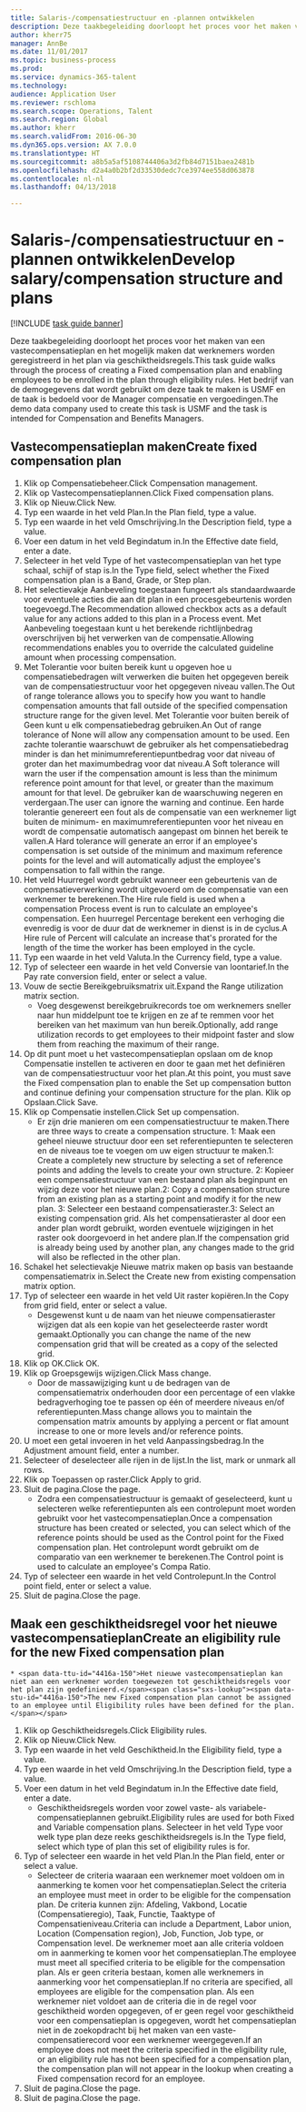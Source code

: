 ```yaml
--- 
title: Salaris-/compensatiestructuur en -plannen ontwikkelen
description: Deze taakbegeleiding doorloopt het proces voor het maken van een vastecompensatieplan en het mogelijk maken dat werknemers worden geregistreerd in het plan via geschiktheidsregels.
author: kherr75
manager: AnnBe
ms.date: 11/01/2017
ms.topic: business-process
ms.prod: 
ms.service: dynamics-365-talent
ms.technology: 
audience: Application User
ms.reviewer: rschloma
ms.search.scope: Operations, Talent
ms.search.region: Global
ms.author: kherr
ms.search.validFrom: 2016-06-30
ms.dyn365.ops.version: AX 7.0.0
ms.translationtype: HT
ms.sourcegitcommit: a8b5a5af5108744406a3d2fb84d7151baea2481b
ms.openlocfilehash: d2a4a0b2bf2d33530dedc7ce3974ee558d063878
ms.contentlocale: nl-nl
ms.lasthandoff: 04/13/2018

---
```

# <a name="develop-salarycompensation-structure-and-plans"></a><span data-ttu-id="4416a-103">Salaris-/compensatiestructuur en -plannen ontwikkelen</span><span class="sxs-lookup"><span data-stu-id="4416a-103">Develop salary/compensation structure and plans</span></span>

[!INCLUDE [task guide banner](../../includes/task-guide-banner.md)]

<span data-ttu-id="4416a-104">Deze taakbegeleiding doorloopt het proces voor het maken van een vastecompensatieplan en het mogelijk maken dat werknemers worden geregistreerd in het plan via geschiktheidsregels.</span><span class="sxs-lookup"><span data-stu-id="4416a-104">This task guide walks through the process of creating a Fixed compensation plan and enabling employees to be enrolled in the plan through eligibility rules.</span></span> <span data-ttu-id="4416a-105">Het bedrijf van de demogegevens dat wordt gebruikt om deze taak te maken is USMF en de taak is bedoeld voor de Manager compensatie en vergoedingen.</span><span class="sxs-lookup"><span data-stu-id="4416a-105">The demo data company used to create this task is USMF and the task is intended for Compensation and Benefits Managers.</span></span>


## <a name="create-fixed-compensation-plan"></a><span data-ttu-id="4416a-106">Vastecompensatieplan maken</span><span class="sxs-lookup"><span data-stu-id="4416a-106">Create fixed compensation plan</span></span>
1. <span data-ttu-id="4416a-107">Klik op Compensatiebeheer.</span><span class="sxs-lookup"><span data-stu-id="4416a-107">Click Compensation management.</span></span>
2. <span data-ttu-id="4416a-108">Klik op Vastecompensatieplannen.</span><span class="sxs-lookup"><span data-stu-id="4416a-108">Click Fixed compensation plans.</span></span>
3. <span data-ttu-id="4416a-109">Klik op Nieuw.</span><span class="sxs-lookup"><span data-stu-id="4416a-109">Click New.</span></span>
4. <span data-ttu-id="4416a-110">Typ een waarde in het veld Plan.</span><span class="sxs-lookup"><span data-stu-id="4416a-110">In the Plan field, type a value.</span></span>
5. <span data-ttu-id="4416a-111">Typ een waarde in het veld Omschrijving.</span><span class="sxs-lookup"><span data-stu-id="4416a-111">In the Description field, type a value.</span></span>
6. <span data-ttu-id="4416a-112">Voer een datum in het veld Begindatum in.</span><span class="sxs-lookup"><span data-stu-id="4416a-112">In the Effective date field, enter a date.</span></span>
7. <span data-ttu-id="4416a-113">Selecteer in het veld Type of het vastecompensatieplan van het type schaal, schijf of stap is.</span><span class="sxs-lookup"><span data-stu-id="4416a-113">In the Type field, select whether the Fixed compensation plan is a Band, Grade, or Step plan.</span></span>
8. <span data-ttu-id="4416a-114">Het selectievakje Aanbeveling toegestaan fungeert als standaardwaarde voor eventuele acties die aan dit plan in een procesgebeurtenis worden toegevoegd.</span><span class="sxs-lookup"><span data-stu-id="4416a-114">The Recommendation allowed checkbox acts as a default value for any actions added to this plan in a Process event.</span></span>  <span data-ttu-id="4416a-115">Met Aanbeveling toegestaan kunt u het berekende richtlijnbedrag overschrijven bij het verwerken van de compensatie.</span><span class="sxs-lookup"><span data-stu-id="4416a-115">Allowing recommendations enables you to override the calculated guideline amount when processing compensation.</span></span>
9. <span data-ttu-id="4416a-116">Met Tolerantie voor buiten bereik kunt u opgeven hoe u compensatiebedragen wilt verwerken die buiten het opgegeven bereik van de compensatiestructuur voor het opgegeven niveau vallen.</span><span class="sxs-lookup"><span data-stu-id="4416a-116">The Out of range tolerance allows you to specify how you want to handle compensation amounts that fall outside of the specified compensation structure range for the given level.</span></span>  <span data-ttu-id="4416a-117">Met Tolerantie voor buiten bereik of Geen kunt u elk compensatiebedrag gebruiken.</span><span class="sxs-lookup"><span data-stu-id="4416a-117">An Out of range tolerance of None will allow any compensation amount to be used.</span></span>  <span data-ttu-id="4416a-118">Een zachte tolerantie waarschuwt de gebruiker als het compensatiebedrag minder is dan het minimumreferentiepuntbedrag voor dat niveau of groter dan het maximumbedrag voor dat niveau.</span><span class="sxs-lookup"><span data-stu-id="4416a-118">A Soft tolerance will warn the user if the compensation amount is less than the minimum reference point amount for that level, or greater than the maximum amount for that level.</span></span> <span data-ttu-id="4416a-119">De gebruiker kan de waarschuwing negeren en verdergaan.</span><span class="sxs-lookup"><span data-stu-id="4416a-119">The user can ignore the warning and continue.</span></span>  <span data-ttu-id="4416a-120">Een harde tolerantie genereert een fout als de compensatie van een werknemer ligt buiten de minimum- en maximumreferentiepunten voor het niveau en wordt de compensatie automatisch aangepast om binnen het bereik te vallen.</span><span class="sxs-lookup"><span data-stu-id="4416a-120">A Hard tolerance will generate an error if an employee's compensation is set outside of the minimum and maximum reference points for the level and will automatically adjust the employee's compensation to fall within the range.</span></span>
10. <span data-ttu-id="4416a-121">Het veld Huurregel wordt gebruikt wanneer een gebeurtenis van de compensatieverwerking wordt uitgevoerd om de compensatie van een werknemer te berekenen.</span><span class="sxs-lookup"><span data-stu-id="4416a-121">The Hire rule field is used when a compensation Process event is run to calculate an employee's compensation.</span></span>  <span data-ttu-id="4416a-122">Een huurregel Percentage berekent een verhoging die evenredig is voor de duur dat de werknemer in dienst is in de cyclus.</span><span class="sxs-lookup"><span data-stu-id="4416a-122">A Hire rule of Percent will calculate an increase that's prorated for the length of the time the worker has been employed in the cycle.</span></span>
11. <span data-ttu-id="4416a-123">Typ een waarde in het veld Valuta.</span><span class="sxs-lookup"><span data-stu-id="4416a-123">In the Currency field, type a value.</span></span>
12. <span data-ttu-id="4416a-124">Typ of selecteer een waarde in het veld Conversie van loontarief.</span><span class="sxs-lookup"><span data-stu-id="4416a-124">In the Pay rate conversion field, enter or select a value.</span></span>
13. <span data-ttu-id="4416a-125">Vouw de sectie Bereikgebruiksmatrix uit.</span><span class="sxs-lookup"><span data-stu-id="4416a-125">Expand the Range utilization matrix section.</span></span>
    * <span data-ttu-id="4416a-126">Voeg desgewenst bereikgebruikrecords toe om werknemers sneller naar hun middelpunt toe te krijgen en ze af te remmen voor het bereiken van het maximum van hun bereik.</span><span class="sxs-lookup"><span data-stu-id="4416a-126">Optionally, add range utilization records to get employees to their midpoint faster and slow them from reaching the maximum of their range.</span></span>  
14. <span data-ttu-id="4416a-127">Op dit punt moet u het vastecompensatieplan opslaan om de knop Compensatie instellen te activeren en door te gaan met het definiëren van de compensatiestructuur voor het plan.</span><span class="sxs-lookup"><span data-stu-id="4416a-127">At this point, you must save the Fixed compensation plan to enable the Set up compensation button and continue defining your compensation structure for the plan.</span></span>  <span data-ttu-id="4416a-128">Klik op Opslaan.</span><span class="sxs-lookup"><span data-stu-id="4416a-128">Click Save.</span></span>
15. <span data-ttu-id="4416a-129">Klik op Compensatie instellen.</span><span class="sxs-lookup"><span data-stu-id="4416a-129">Click Set up compensation.</span></span>
    * <span data-ttu-id="4416a-130">Er zijn drie manieren om een compensatiestructuur te maken.</span><span class="sxs-lookup"><span data-stu-id="4416a-130">There are three ways to create a compensation structure.</span></span> <span data-ttu-id="4416a-131">1: Maak een geheel nieuwe structuur door een set referentiepunten te selecteren en de niveaus toe te voegen om uw eigen structuur te maken.</span><span class="sxs-lookup"><span data-stu-id="4416a-131">1: Create a completely new structure by selecting a set of reference points and adding the levels to create your own structure.</span></span> <span data-ttu-id="4416a-132">2: Kopieer een compensatiestructuur van een bestaand plan als beginpunt en wijzig deze voor het nieuwe plan.</span><span class="sxs-lookup"><span data-stu-id="4416a-132">2: Copy a compensation structure from an existing plan as a starting point and modify it for the new plan.</span></span> <span data-ttu-id="4416a-133">3: Selecteer een bestaand compensatieraster.</span><span class="sxs-lookup"><span data-stu-id="4416a-133">3: Select an existing compensation grid.</span></span> <span data-ttu-id="4416a-134">Als het compensatieraster al door een ander plan wordt gebruikt, worden eventuele wijzigingen in het raster ook doorgevoerd in het andere plan.</span><span class="sxs-lookup"><span data-stu-id="4416a-134">If the compensation grid is already being used by another plan, any changes made to the grid will also be reflected in the other plan.</span></span>  
16. <span data-ttu-id="4416a-135">Schakel het selectievakje Nieuwe matrix maken op basis van bestaande compensatiematrix in.</span><span class="sxs-lookup"><span data-stu-id="4416a-135">Select the Create new from existing compensation matrix option.</span></span>
17. <span data-ttu-id="4416a-136">Typ of selecteer een waarde in het veld Uit raster kopiëren.</span><span class="sxs-lookup"><span data-stu-id="4416a-136">In the Copy from grid field, enter or select a value.</span></span>
    * <span data-ttu-id="4416a-137">Desgewenst kunt u de naam van het nieuwe compensatieraster wijzigen dat als een kopie van het geselecteerde raster wordt gemaakt.</span><span class="sxs-lookup"><span data-stu-id="4416a-137">Optionally you can change the name of the new compensation grid that will be created as a copy of the selected grid.</span></span>  
18. <span data-ttu-id="4416a-138">Klik op OK.</span><span class="sxs-lookup"><span data-stu-id="4416a-138">Click OK.</span></span>
19. <span data-ttu-id="4416a-139">Klik op Groepsgewijs wijzigen.</span><span class="sxs-lookup"><span data-stu-id="4416a-139">Click Mass change.</span></span>
    * <span data-ttu-id="4416a-140">Door de massawijziging kunt u de bedragen van de compensatiematrix onderhouden door een percentage of een vlakke bedragverhoging toe te passen op één of meerdere niveaus en/of referentiepunten.</span><span class="sxs-lookup"><span data-stu-id="4416a-140">Mass change allows you to maintain the compensation matrix amounts by applying a percent or flat amount increase to one or more levels and/or reference points.</span></span>  
20. <span data-ttu-id="4416a-141">U moet een getal invoeren in het veld Aanpassingsbedrag.</span><span class="sxs-lookup"><span data-stu-id="4416a-141">In the Adjustment amount field, enter a number.</span></span>
21. <span data-ttu-id="4416a-142">Selecteer of deselecteer alle rijen in de lijst.</span><span class="sxs-lookup"><span data-stu-id="4416a-142">In the list, mark or unmark all rows.</span></span>
22. <span data-ttu-id="4416a-143">Klik op Toepassen op raster.</span><span class="sxs-lookup"><span data-stu-id="4416a-143">Click Apply to grid.</span></span>
23. <span data-ttu-id="4416a-144">Sluit de pagina.</span><span class="sxs-lookup"><span data-stu-id="4416a-144">Close the page.</span></span>
    * <span data-ttu-id="4416a-145">Zodra een compensatiestructuur is gemaakt of geselecteerd, kunt u selecteren welke referentiepunten als een controlepunt moet worden gebruikt voor het vastecompensatieplan.</span><span class="sxs-lookup"><span data-stu-id="4416a-145">Once a compensation structure has been created or selected, you can select which of the reference points should be used as the Control point for the Fixed compensation plan.</span></span>  <span data-ttu-id="4416a-146">Het controlepunt wordt gebruikt om de comparatio van een werknemer te berekenen.</span><span class="sxs-lookup"><span data-stu-id="4416a-146">The Control point is used to calculate an employee's Compa Ratio.</span></span>  
24. <span data-ttu-id="4416a-147">Typ of selecteer een waarde in het veld Controlepunt.</span><span class="sxs-lookup"><span data-stu-id="4416a-147">In the Control point field, enter or select a value.</span></span>
25. <span data-ttu-id="4416a-148">Sluit de pagina.</span><span class="sxs-lookup"><span data-stu-id="4416a-148">Close the page.</span></span>

## <a name="create-an-eligibility-rule-for-the-new-fixed-compensation-plan"></a><span data-ttu-id="4416a-149">Maak een geschiktheidsregel voor het nieuwe vastecompensatieplan</span><span class="sxs-lookup"><span data-stu-id="4416a-149">Create an eligibility rule for the new Fixed compensation plan</span></span>
    * <span data-ttu-id="4416a-150">Het nieuwe vastecompensatieplan kan niet aan een werknemer worden toegewezen tot geschiktheidsregels voor het plan zijn gedefinieerd.</span><span class="sxs-lookup"><span data-stu-id="4416a-150">The new Fixed compensation plan cannot be assigned to an employee until Eligibility rules have been defined for the plan.</span></span>  
1. <span data-ttu-id="4416a-151">Klik op Geschiktheidsregels.</span><span class="sxs-lookup"><span data-stu-id="4416a-151">Click Eligibility rules.</span></span>
2. <span data-ttu-id="4416a-152">Klik op Nieuw.</span><span class="sxs-lookup"><span data-stu-id="4416a-152">Click New.</span></span>
3. <span data-ttu-id="4416a-153">Typ een waarde in het veld Geschiktheid.</span><span class="sxs-lookup"><span data-stu-id="4416a-153">In the Eligibility field, type a value.</span></span>
4. <span data-ttu-id="4416a-154">Typ een waarde in het veld Omschrijving.</span><span class="sxs-lookup"><span data-stu-id="4416a-154">In the Description field, type a value.</span></span>
5. <span data-ttu-id="4416a-155">Voer een datum in het veld Begindatum in.</span><span class="sxs-lookup"><span data-stu-id="4416a-155">In the Effective date field, enter a date.</span></span>
    * <span data-ttu-id="4416a-156">Geschiktheidsregels worden voor zowel vaste- als variabele-compensatieplannen gebruikt.</span><span class="sxs-lookup"><span data-stu-id="4416a-156">Eligibility rules are used for both Fixed and Variable compensation plans.</span></span>  <span data-ttu-id="4416a-157">Selecteer in het veld Type voor welk type plan deze reeks geschiktheidsregels is.</span><span class="sxs-lookup"><span data-stu-id="4416a-157">In the Type field, select which type of plan this set of eligibility rules is for.</span></span>  
6. <span data-ttu-id="4416a-158">Typ of selecteer een waarde in het veld Plan.</span><span class="sxs-lookup"><span data-stu-id="4416a-158">In the Plan field, enter or select a value.</span></span>
    * <span data-ttu-id="4416a-159">Selecteer de criteria waaraan een werknemer moet voldoen om in aanmerking te komen voor het compensatieplan.</span><span class="sxs-lookup"><span data-stu-id="4416a-159">Select the criteria an employee must meet in order to be eligible for the compensation plan.</span></span> <span data-ttu-id="4416a-160">De criteria kunnen zijn: Afdeling, Vakbond, Locatie (Compensatieregio), Taak, Functie, Taaktype of Compensatieniveau.</span><span class="sxs-lookup"><span data-stu-id="4416a-160">Criteria can include a Department, Labor union, Location (Compensation region), Job, Function, Job type, or Compensation level.</span></span> <span data-ttu-id="4416a-161">De werknemer moet aan alle criteria voldoen om in aanmerking te komen voor het compensatieplan.</span><span class="sxs-lookup"><span data-stu-id="4416a-161">The employee must meet all specified criteria to be eligible for the compensation plan.</span></span> <span data-ttu-id="4416a-162">Als er geen criteria bestaan, komen alle werknemers in aanmerking voor het compensatieplan.</span><span class="sxs-lookup"><span data-stu-id="4416a-162">If no criteria are specified, all employees are eligible for the compensation plan.</span></span> <span data-ttu-id="4416a-163">Als een werknemer niet voldoet aan de criteria die in de regel voor geschiktheid worden opgegeven, of er geen regel voor geschiktheid voor een compensatieplan is opgegeven, wordt het compensatieplan niet in de zoekopdracht bij het maken van een vaste-compensatierecord voor een werknemer weergegeven.</span><span class="sxs-lookup"><span data-stu-id="4416a-163">If an employee does not meet the criteria specified in the eligibility rule, or an eligibility rule has not been specified for a compensation plan, the compensation plan will not appear in the lookup when creating a Fixed compensation record for an employee.</span></span>  
7. <span data-ttu-id="4416a-164">Sluit de pagina.</span><span class="sxs-lookup"><span data-stu-id="4416a-164">Close the page.</span></span>
8. <span data-ttu-id="4416a-165">Sluit de pagina.</span><span class="sxs-lookup"><span data-stu-id="4416a-165">Close the page.</span></span>


